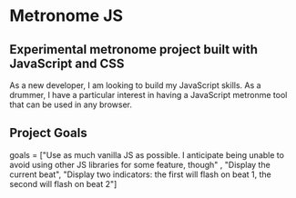 # Metronome JS
## Experimental metronome project built with JavaScript and CSS

As a new developer, I am looking to build my JavaScript skills. As a drummer, I have a particular interest in having a JavaScript metronme tool that can be used in any browser.

## Project Goals
goals = ["Use as much vanilla JS as possible. I anticipate being unable to avoid using other JS libraries for some feature, though" , "Display the current beat", "Display two indicators: the first will flash on beat 1, the second will flash on beat 2"]
